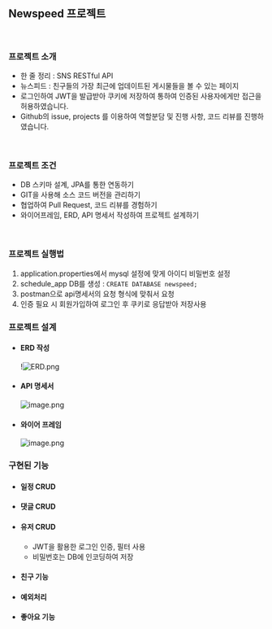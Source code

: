 ## Newspeed 프로젝트

<br>

### 프로젝트 소개
- 한 줄 정리 : SNS RESTful API
- 뉴스피드 : 친구들의 가장 최근에 업데이트된 게시물들을 볼 수 있는 페이지
- 로그인하여 JWT을 발급받아 쿠키에 저장하여 통하여 인증된 사용자에게만 접근을 허용하였습니다.
- Github의 issue, projects 를 이용하여 역할분담 및 진행 사항, 코드 리뷰를 진행하였습니다.

<br>

### 프로젝트 조건
- DB 스키마 설계, JPA를 통한 연동하기
- GIT을 사용해 소스 코드 버전을 관리하기
- 협업하여 Pull Request, 코드 리뷰를 경험하기
- 와이어프레임, ERD, API 명세서 작성하여 프로젝트 설계하기

<br>

### 프로젝트 실행법
1. application.properties에서 mysql 설정에 맞게 아이디 비밀번호 설정
2. schedule_app DB를 생성 : `CREATE DATABASE newspeed;`
3. postman으로 api명세서의 요청 형식에 맞춰서 요청
4. 인증 필요 시 회원가입하여 로그인 후 쿠키로 응답받아 저장사용

### 프로젝트 설계
  - #### ERD 작성
    !![ERD.png](https://prod-files-secure.s3.us-west-2.amazonaws.com/83c75a39-3aba-4ba4-a792-7aefe4b07895/f5d14843-36a2-46ef-81cf-ed32606a13ea/ERD.png)

  - #### API 명세서
    ![image.png](https://prod-files-secure.s3.us-west-2.amazonaws.com/83c75a39-3aba-4ba4-a792-7aefe4b07895/e784e06d-d669-4721-a16a-5890095d0dcd/image.png)

  - #### 와이어 프레임
    ![image.png](https://prod-files-secure.s3.us-west-2.amazonaws.com/83c75a39-3aba-4ba4-a792-7aefe4b07895/5d1d9e99-bba8-4a0c-b5b0-30db889db88e/image.png)

### 구현된 기능
  - #### 일정 CRUD
  - #### 댓글 CRUD
  - #### 유저 CRUD
    - JWT을 활용한 로그인 인증, 필터 사용
    - 비밀번호는 DB에 인코딩하여 저장
  - #### 친구 기능
  - #### 예외처리
  - #### 좋아요 기능
